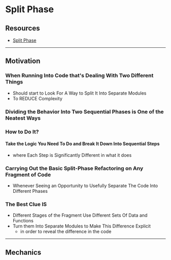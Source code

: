 # Split Phase

## Resources

- [Split Phase](https://memberservices.informit.com/my_account/webedition/9780135425664/html/splitphase.html)


---
## Motivation

### When Running Into Code that's Dealing With Two Different Things 
- Should start to Look For A Way to Split It Into Separate Modules
- To REDUCE Complexity 

### Dividing the Behavior Into Two Sequential Phases is One of the Neatest Ways

### How to Do It?

#### Take the Logic You Need To Do and Break It Down Into Sequential Steps 
- where Each Step is Significantly Different in what it does 

### Carrying Out the Basic Split-Phase Refactoring on Any Fragment of Code 
- Whenever Seeing an Opportunity to Usefully Separate The Code Into Different Phases 

### The Best Clue IS 
- Different Stages of the Fragment Use Different Sets Of Data and Functions 
- Turn them Into Separate Modules to Make This Difference Explicit 
  - in order to reveal the difference in the code 


---
## Mechanics

